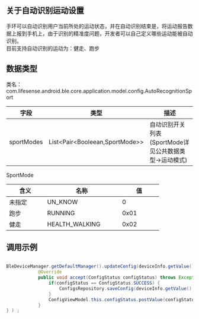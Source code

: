 <a name="D2WIh"></a>
## 关于自动识别运动设置
手环可以自动识别用户当前所处的运动状态，并在自动识别结束是，将运动报告数据上报到手机上，由于识别的精准度问题，开发者可以自己定义哪些运动能被自动识别。<br />目前支持自动识别的运动为：健走、跑步
<a name="B4ERf"></a>
## 数据类型
类名：com.lifesense.android.ble.core.application.model.config.AutoRecognitionSport

| 字段 | 类型 | 描述 |
| --- | --- | --- |
| sportModes | List<Pair<Booleean,SportMode>> | 自动识别开关列表(SportMode详见公共数据类型->运动模式) |

SportMode

| 含义 | 名称 | 值 |
| --- | --- | --- |
| 未指定          | UN_KNOW         | 0 |
| 跑步           | RUNNING            | 0x01             |
| 健走           | HEALTH_WALKING           | 0x02             |

<a name="xaKnH"></a>
## 调用示例
```java

BleDeviceManager.getDefaultManager().updateConfig(deviceInfo.getValue().getMac(), autoRecogintionSport, new Consumer<ConfigStatus>() {
            @Override
            public void accept(ConfigStatus configStatus) throws Exception {
                if(configStatus == ConfigStatus.SUCCESS) {
                    ConfigsRepository.saveConfig(deviceInfo.getValue().getMac(),config);
                }
                ConfigViewModel.this.configStatus.postValue(configStatus);
            }
} ) ;
```



